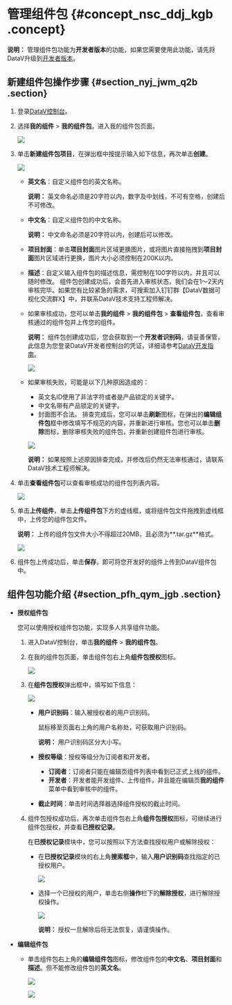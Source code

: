 # 管理组件包 {#concept_nsc_ddj_kgb .concept}

**说明：** 管理组件包功能为**开发者版本**的功能，如果您需要使用此功能，请先将DataV升级到[开发者版本](cn.zh-CN/产品简介/什么是DataV数据可视化.md)。

## 新建组件包操作步骤 {#section_nyj_jwm_q2b .section}

1.  登录[DataV控制台](https://datav.aliyun.com/)。
2.  选择**我的组件** \> **我的组件包**，进入我的组件包页面。

    ![](http://static-aliyun-doc.oss-cn-hangzhou.aliyuncs.com/assets/img/96059/154822490737024_zh-CN.png)

3.  单击**新建组件包项目**，在弹出框中按提示输入如下信息，再次单击**创建**。

    ![](http://static-aliyun-doc.oss-cn-hangzhou.aliyuncs.com/assets/img/96059/154822490737023_zh-CN.png)

    -   **英文名**：自定义组件包的英文名称。

        **说明：** 英文命名必须是20字符以内，数字及中划线，不可有空格，创建后不可修改。

    -   **中文名**：自定义组件包的中文名称。

        **说明：** 中文命名必须是20字符以内，创建后可以修改。

    -   **项目封面**：单击**项目封面**图片区域更换图片，或将图片直接拖拽到**项目封面**图片区域进行更换，图片大小必须控制在200K以内。
    -   **描述**：自定义输入组件包的描述信息，需控制在100字符以内，并且可以随时修改。
    组件包创建成功后，会首先进入审核状态，我们会在1～2天内审核完毕。如果您有比较紧急的需求，可搜索加入钉钉群【DataV数据可视化交流群X】中，并联系DataV技术支持工程师解决。

    -   如果审核成功，您可以单击**我的组件** \> **我的组件包** \> **查看组件包**，查看审核通过的组件包并上传您的组件。

        **说明：** 组件包创建成功后，您会获取到一个**开发者识别码**，请妥善保管，此信息为您登录DataV开发者控制台的凭证，详细请参考[DataV开发指南](../../../../../cn.zh-CN/开发指南/快速开始.md#)。

        ![](http://static-aliyun-doc.oss-cn-hangzhou.aliyuncs.com/assets/img/96059/154822490737070_zh-CN.png)

    -   如果审核失败，可能是以下几种原因造成的：

        -   英文名ID使用了非法字符或者是产品锁定的关键字。
        -   中文名带有产品锁定的关键字。
        -   封面图不合法。
        排查完成后，您可以单击**刷新**图标，在弹出的**编辑组件包**框中修改填写不规范的内容，并重新进行审核。您也可以单击**删除**图标，删除审核失败的组件包，并重新创建组件包进行审核。

        ![](http://static-aliyun-doc.oss-cn-hangzhou.aliyuncs.com/assets/img/96059/154822490737879_zh-CN.png)

        **说明：** 如果按照上述原因排查完成，并修改后仍然无法审核通过，请联系DataV技术工程师解决。

4.  单击**查看组件包**可以查看审核成功的组件包列表内容。

    ![](http://static-aliyun-doc.oss-cn-hangzhou.aliyuncs.com/assets/img/96059/154822490737030_zh-CN.png)

5.  单击**上传组件**，单击**上传组件包**下方的虚线框，或将组件包文件拖拽到虚线框中，上传您的组件包文件。

    **说明：** 上传的组件包文件大小不得超过20MB，且必须为**.tar.gz**格式。

    ![](http://static-aliyun-doc.oss-cn-hangzhou.aliyuncs.com/assets/img/96059/154822490737029_zh-CN.png)

6.  组件包上传成功后，单击**保存**，即可将您开发好的组件上传到DataV组件包中。

## 组件包功能介绍 {#section_pfh_qym_jgb .section}

-   **授权组件包**

    您可以使用授权组件包功能，实现多人共享组件功能。

    1.  进入DataV控制台，单击**我的组件** \> **我的组件包**。
    2.  在我的组件包页面，单击组件包右上角**组件包授权**图标。

        ![](http://static-aliyun-doc.oss-cn-hangzhou.aliyuncs.com/assets/img/96059/154822490837036_zh-CN.png)

    3.  在**组件包授权**弹出框中，填写如下信息：

        ![](http://static-aliyun-doc.oss-cn-hangzhou.aliyuncs.com/assets/img/96059/154822490837031_zh-CN.png)

        -   **用户识别码**：输入被授权者的用户识别码。

            鼠标移至页面右上角的用户名称处，可获取用户识别码。

            **说明：** 用户识别码区分大小写。

        -   **授权等级**：授权等级分为订阅者和开发者。
            -   **订阅者**：订阅者只能在编辑页组件列表中看到已正式上线的组件。
            -   **开发者**：开发者能开发组件、上传组件，并且能在编辑页**我的组件**菜单中看到审核中的组件。
        -   **截止时间**：单击时间选择器选择组件授权的截止时间。
    4.  组件包授权成功后，再次单击组件包右上角**组件包授权**图标，可继续进行组件包授权，并查看**已授权记录**。

        在**已授权记录**模块中，您可以按照以下方法查找授权用户或解除授权：

        -   在**已授权记录**模块的右上角**搜索框**中，输入**用户识别码**查找指定的已授权用户。

            ![](http://static-aliyun-doc.oss-cn-hangzhou.aliyuncs.com/assets/img/96059/154822490837047_zh-CN.png)

        -   选择一个已授权的用户，单击右侧**操作**栏下的**解除授权**，进行解除授权操作。

            ![](http://static-aliyun-doc.oss-cn-hangzhou.aliyuncs.com/assets/img/96059/154822490837048_zh-CN.png)

            **说明：** 授权一旦解除后将无法恢复，请谨慎操作。

-   **编辑组件包**
    -   单击组件包右上角的**编辑组件包**图标，修改组件包的**中文名**、**项目封面**和**描述**。但不能修改组件包的**英文名**。

        ![](http://static-aliyun-doc.oss-cn-hangzhou.aliyuncs.com/assets/img/96059/154822490837089_zh-CN.png)

        ![](http://static-aliyun-doc.oss-cn-hangzhou.aliyuncs.com/assets/img/96059/154822490837049_zh-CN.png)


